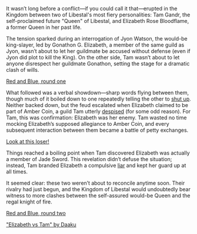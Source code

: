 <!-- title: Red and Blue -->

It wasn’t long before a conflict—if you could call it that—erupted in the Kingdom between two of Libestal's most fiery personalities: Tam Gandr, the self-proclaimed future "Queen" of Libestal, and Elizabeth Rose Bloodflame, a former Queen in her past life.

The tension sparked during an interrogation of Jyon Watson, the would-be king-slayer, led by Gonathon G. Elizabeth, a member of the same guild as Jyon, wasn’t about to let her guildmate be accused without defense (even if Jyon did plot to kill the King). On the other side, Tam wasn’t about to let anyone disrespect her guildmate Gonathon, setting the stage for a dramatic clash of wills.

[Red and Blue, round one](#embed:https://www.youtube.com/live/zgioohaY0m4?feature=shared\&t=5877)

What followed was a verbal showdown—sharp words flying between them, though much of it boiled down to one repeatedly telling the other to [shut up](https://www.youtube.com/live/zgioohaY0m4?feature=shared\&t=5985). Neither backed down, but the feud escalated when Elizabeth claimed to be part of Amber Coin, a guild Tam utterly [despised](https://www.youtube.com/live/zgioohaY0m4?feature=shared\&t=5964) (for some odd reason). For Tam, this was confirmation: Elizabeth was her enemy. Tam wasted no time mocking Elizabeth’s supposed allegiance to Amber Coin, and every subsequent interaction between them became a battle of petty exchanges.

[Look at this loser!](#embed:https://www.youtube.com/live/zgioohaY0m4?feature=shared\&t=6995)

Things reached a boiling point when Tam discovered Elizabeth was actually a member of Jade Sword. This revelation didn’t defuse the situation; instead, Tam branded Elizabeth a compulsive [liar](https://www.youtube.com/live/zgioohaY0m4?feature=shared\&t=7706) and kept her guard up at all times.

It seemed clear: these two weren’t about to reconcile anytime soon. Their rivalry had just begun, and the Kingdom of Libestal would undoubtedly bear witness to more clashes between the self-assured would-be Queen and the regal knight of fire.

[Red and Blue, round two](#embed:https://www.youtube.com/live/zgioohaY0m4?feature=shared\&t=8324)

["Elizabeth vs Tam" by Daaku](https://x.com/koizumi_arata/status/1830388700678697267)
